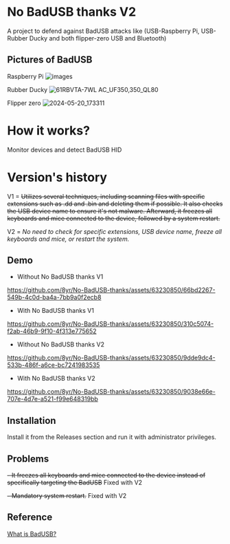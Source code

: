 # No BadUSB thanks V2
A project to defend against BadUSB attacks like (USB-Raspberry Pi, USB-Rubber Ducky and both flipper-zero USB and Bluetooth)

## Pictures of BadUSB 
Raspberry Pi
![images](https://github.com/8yr/No-BadUSB-thanks/assets/63230850/f1dd1936-9353-4eb8-b74b-afc43dd541fb)


Rubber Ducky
![61RBVTA-7WL _AC_UF350,350_QL80_](https://github.com/8yr/No-BadUSB-thanks/assets/63230850/4dad38f0-008b-46b6-bc2f-51742c04363c)

Flipper zero
![2024-05-20_173311](https://github.com/8yr/No-BadUSB-thanks/assets/63230850/007a0f0e-89c3-4487-abf5-78368d4a6967)


# How it works?
Monitor devices and detect BadUSB HID

# Version's history
V1 = ~~Utilizes several techniques, including scanning files with specific extensions such as .dd and .bin and deleting them if possible. It also checks the USB device name to ensure it's not malware. Afterward, it freezes all keyboards and mice connected to the device, followed by a system restart.~~

V2 = *No need to check for specific extensions, USB device name, freeze all keyboards and mice, or restart the system.*

## Demo

- Without No BadUSB thanks V1


https://github.com/8yr/No-BadUSB-thanks/assets/63230850/66bd2267-549b-4c0d-ba4a-7bb9a0f2ecb8



- With No BadUSB thanks V1


https://github.com/8yr/No-BadUSB-thanks/assets/63230850/310c5074-f2ab-46b9-9f10-4f313e775652


- Without No BadUSB thanks V2

https://github.com/8yr/No-BadUSB-thanks/assets/63230850/9dde9dc4-533b-486f-a6ce-bc7241983535


- With No BadUSB thanks V2

https://github.com/8yr/No-BadUSB-thanks/assets/63230850/9038e66e-707e-4d7e-a521-f99e648319bb


## Installation

Install it from the Releases section and run it with administrator privileges.

## Problems

~~- It freezes all keyboards and mice connected to the device instead of specifically targeting the BadUSB~~ Fixed with V2

~~- Mandatory system restart.~~ Fixed with V2

## Reference

  [What is BadUSB?](https://en.wikipedia.org/wiki/BadUSB)
